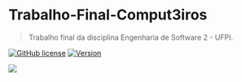 # Trabalho-Final-Comput3iros

> Trabalho final da disciplina Engenharia de Software 2 - UFPI.

[![GitHub license](https://img.shields.io/badge/license-MIT-blue.svg)]()
[![Version](https://img.shields.io/badge/Version-1.0-blue.svg)]()

![](header.png)


<!-- Markdown link & img dfn's -->
[wiki]: https://github.com/ES2-UFPI/Trabalho-Final-Comput3iros/wiki
